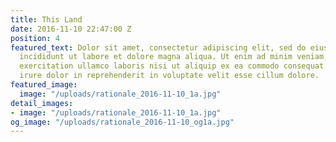 ```yaml
---
title: This Land
date: 2016-11-10 22:47:00 Z
position: 4
featured_text: Dolor sit amet, consectetur adipiscing elit, sed do eiusmod tempor
  incididunt ut labore et dolore magna aliqua. Ut enim ad minim veniam, quis nostrud
  exercitation ullamco laboris nisi ut aliquip ex ea commodo consequat. Duis aute
  irure dolor in reprehenderit in voluptate velit esse cillum dolore.
featured_image:
  image: "/uploads/rationale_2016-11-10_1a.jpg"
detail_images:
- image: "/uploads/rationale_2016-11-10_1a.jpg"
og_image: "/uploads/rationale_2016-11-10_og1a.jpg"
---
```


